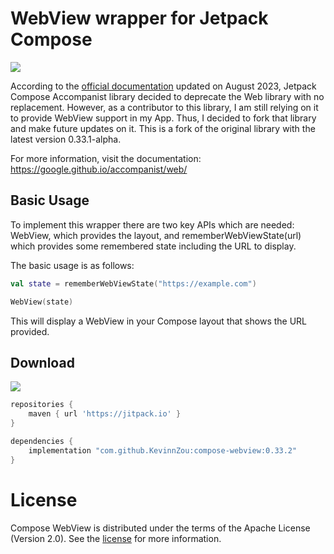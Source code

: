 # WebView wrapper for Jetpack Compose

[![](https://jitpack.io/v/KevinnZou/compose-webview.svg)](https://jitpack.io/#KevinnZou/compose-webview)

According to the [official documentation](https://medium.com/androiddevelopers/an-update-on-jetpack-compose-accompanist-libraries-august-2023-ac4cbbf059f1) updated on August 2023,
Jetpack Compose Accompanist library decided to deprecate the Web library with no replacement. 
However, as a contributor to this library, I am still relying on it to provide WebView support in my App. Thus, I decided to fork that library and make future updates on it.
This is a fork of the original library with the latest version 0.33.1-alpha.

For more information, visit the documentation: https://google.github.io/accompanist/web/

## Basic Usage

To implement this wrapper there are two key APIs which are needed: WebView, which provides the layout, and rememberWebViewState(url) which provides some remembered state including the URL to display.

The basic usage is as follows:
```kotlin
val state = rememberWebViewState("https://example.com")

WebView(state)
```
This will display a WebView in your Compose layout that shows the URL provided.

## Download

[![](https://jitpack.io/v/KevinnZou/compose-webview.svg)](https://jitpack.io/#KevinnZou/compose-webview)

```groovy
repositories {
    maven { url 'https://jitpack.io' }
}

dependencies {
    implementation "com.github.KevinnZou:compose-webview:0.33.2"
}
```

# License
Compose WebView is distributed under the terms of the Apache License (Version 2.0). See the [license](https://github.com/KevinnZou/compose-webview/blob/dev/LICENSE) for more information.

